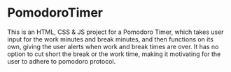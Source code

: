 # PomodoroTimer
This is an HTML, CSS &amp; JS project for a Pomodoro Timer, which takes user input for the work minutes and break minutes, and then functions on its own, giving the user alerts when work and break times are over. It has no option to cut short the break or the work time, making it motivating for the user to adhere to pomodoro protocol.
